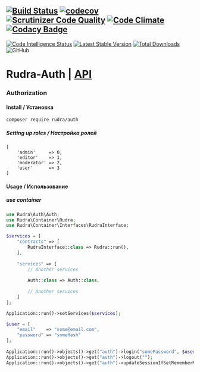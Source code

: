 [![Build Status](https://travis-ci.org/Jagepard/Rudra-Auth.svg?branch=master)](https://travis-ci.org/Jagepard/Rudra-Auth)
[![codecov](https://codecov.io/gh/Jagepard/Rudra-Auth/branch/master/graph/badge.svg)](https://codecov.io/gh/Jagepard/Rudra-Auth)
[![Scrutinizer Code Quality](https://scrutinizer-ci.com/g/Jagepard/Rudra-Auth/badges/quality-score.png?b=master)](https://scrutinizer-ci.com/g/Jagepard/Rudra-Auth/?branch=master)
[![Code Climate](https://codeclimate.com/github/Jagepard/Rudra-Auth/badges/gpa.svg)](https://codeclimate.com/github/Jagepard/Rudra-Auth)
[![Codacy Badge](https://api.codacy.com/project/badge/Grade/f95dcf6a2227482db74b1232ef30b635)](https://www.codacy.com/app/Jagepard/Rudra-Auth?utm_source=github.com&amp;utm_medium=referral&amp;utm_content=Jagepard/Rudra-Auth&amp;utm_campaign=Badge_Grade)
-----
[![Code Intelligence Status](https://scrutinizer-ci.com/g/Jagepard/Rudra-Auth/badges/code-intelligence.svg?b=master)](https://scrutinizer-ci.com/code-intelligence)
[![Latest Stable Version](https://poser.pugx.org/rudra/auth/v/stable)](https://packagist.org/packages/rudra/auth)
[![Total Downloads](https://poser.pugx.org/rudra/auth/downloads)](https://packagist.org/packages/rudra/auth)
![GitHub](https://img.shields.io/github/license/jagepard/Rudra-Auth.svg)

# Rudra-Auth | [API](https://github.com/Jagepard/Rudra-Auth/blob/master/docs.md "Documentation API")
### Authorization

#### Install / Установка
```composer require rudra/auth```

##### Setting up roles / Настройка ролей
```
[
    'admin'     => 0,
    'editor'    => 1,
    'moderator' => 2,
    'user'      => 3
]
```
#### Usage / Использование
##### use container
```php
use Rudra\Auth\Auth;
use Rudra\Container\Rudra;
use Rudra\Container\Interfaces\RudraInterface;

$services = [
    "contracts" => [
        RudraInterface::class => Rudra::run(),
    ],
    
    "services" => [
        // Another services
        
        Auth::class => Auth::class,
        
        // Another services
    ]
];
```
```php
Application::run()->setServices($services); 
```
```php
$user = [
    "email"    => "some@email.com",
    "password" => "someHash"
];
    
Application::run()->objects()->get("auth")->login("somePassword", $user, "dashboard", "Please enter correct information");
Application::run()->objects()->get("auth")->logout("");
Application::run()->objects()->get("auth")->updateSessionIfSetRememberMe("login");
```
